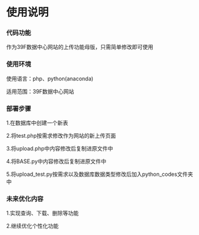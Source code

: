 使用说明
==============================

### 代码功能

作为39F数据中心网站的上传功能母版，只需简单修改即可使用

### 使用环境

使用语言：php、python(anaconda)

适用范围：39F数据中心网站

### 部署步骤

1.在数据库中创建一个新表

2.将test.php按需求修改作为网站的新上传页面

3.将upload.php中内容修改后复制进原文件中

4.将BASE.py中内容修改后复制进原文件中

5.将upload_test.py按需求以及数据库数据类型修改后加入python_codes文件夹中

### 未来优化内容
1.实现查询、下载、删除等功能

2.继续优化个性化功能
